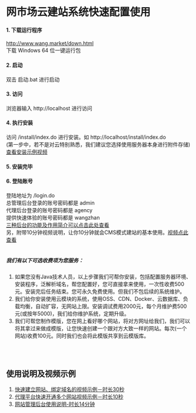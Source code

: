 # 网市场云建站系统快速配置使用

#### 1. 下载运行程序
http://www.wang.market/down.html  
下载 Windows 64 位一键运行包
#### 2. 启动
双击 启动.bat 进行启动<br/>

#### 3. 访问
浏览器输入
http://localhost 进行访问<br/>

#### 4. 执行安装
访问 /install/index.do 进行安装。如 http://localhost/install/index.do<br/>
(第一步中，若不是对云特别熟悉，我们建议您选择使用服务器本身进行附件存储)<br/>
[查看安装示例视频](https://v.qq.com/x/page/c053533596l.html)

#### 5. 安装完毕
#### 6. 登陆账号
登陆地址为 /login.do<br/>
总管理后台登录的账号密码都是 admin<br/>
代理后台登录的账号密码都是 agency<br/>
提供快速体验的账号密码都是 wangzhan<br/>
[三种后台的功能及作用简介可以点击此处查看](http://www.wang.market/2524.html)
<br/>
另，附带10分钟视频说明，让你10分钟就会CMS模式建站的基本使用。[视频点此查看](https://v.qq.com/x/page/k0516y0fouw.html)<br/>
<br/>


##### 我们有以下可选收费项为您服务：
1. 如果您没有Java技术人员，以上步骤我们可帮你安装，包括配置服务器环境、安装程序，泛解析域名，帮您配置好，您可直接拿来使用，一次性收费500元。安装完后任务结束。您可永久免费使用。但我们不包后续的系统维护。<br/>
2. 我们给你安装使用云模块的系统，使用OSS、CDN、Docker、云数据库、负载均衡，自动扩容，无网站上限。安装调试费用2000元，每个月维护费500元(或按年5000)，我们给你维护系统，定期升级。
3. 我们可帮您制作模版，您在网上看好哪个网站，将对方网址给我们，我们可以将其拿过来做成模版，让您快速创建一个跟对方大致一样的网站。每次(一个网站)收费100元。同时我们也会将此模版共享到云模版库。
<br/>
<br/>

## 使用说明及视频示例

1. [快速建立网站、绑定域名的视频示例－时长30秒](http://www.wang.market/2525.html)
2. [代理平台快速开通多个网站视频示例－时长10秒](https://v.qq.com/x/page/a0535dso42a.html)
3. [网站管理后台使用说明-时长14分钟](https://v.qq.com/x/page/k0516y0fouw.html)



